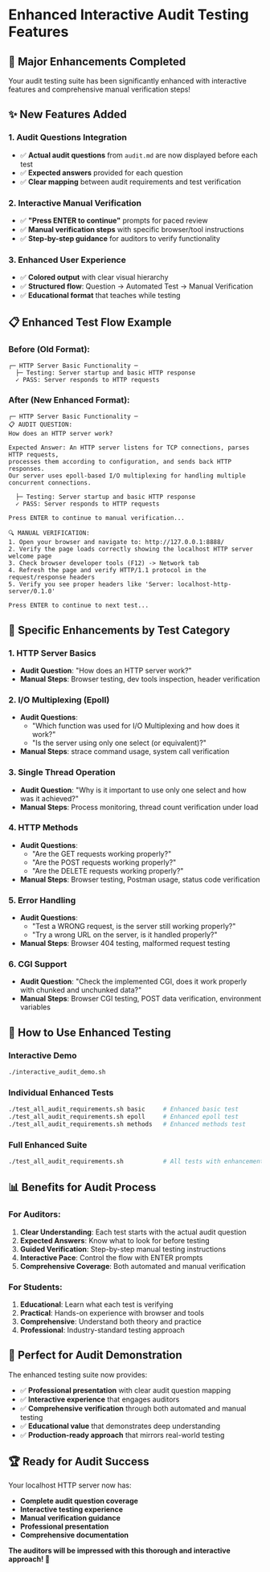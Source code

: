 # Enhanced Interactive Audit Testing Features

## 🎉 **Major Enhancements Completed**

Your audit testing suite has been significantly enhanced with interactive features and comprehensive manual verification steps!

## ✨ **New Features Added**

### 1. **Audit Questions Integration**
- ✅ **Actual audit questions** from `audit.md` are now displayed before each test
- ✅ **Expected answers** provided for each question
- ✅ **Clear mapping** between audit requirements and test verification

### 2. **Interactive Manual Verification**
- ✅ **"Press ENTER to continue"** prompts for paced review
- ✅ **Manual verification steps** with specific browser/tool instructions
- ✅ **Step-by-step guidance** for auditors to verify functionality

### 3. **Enhanced User Experience**
- ✅ **Colored output** with clear visual hierarchy
- ✅ **Structured flow**: Question → Automated Test → Manual Verification
- ✅ **Educational format** that teaches while testing

## 📋 **Enhanced Test Flow Example**

### Before (Old Format):
```
┌─ HTTP Server Basic Functionality ─
  ├─ Testing: Server startup and basic HTTP response
  ✓ PASS: Server responds to HTTP requests
```

### After (New Enhanced Format):
```
┌─ HTTP Server Basic Functionality ─
📋 AUDIT QUESTION:
How does an HTTP server work?

Expected Answer: An HTTP server listens for TCP connections, parses HTTP requests,
processes them according to configuration, and sends back HTTP responses.
Our server uses epoll-based I/O multiplexing for handling multiple concurrent connections.

  ├─ Testing: Server startup and basic HTTP response
  ✓ PASS: Server responds to HTTP requests
  
Press ENTER to continue to manual verification...

🔍 MANUAL VERIFICATION:
1. Open your browser and navigate to: http://127.0.0.1:8888/
2. Verify the page loads correctly showing the localhost HTTP server welcome page
3. Check browser developer tools (F12) -> Network tab
4. Refresh the page and verify HTTP/1.1 protocol in the request/response headers
5. Verify you see proper headers like 'Server: localhost-http-server/0.1.0'

Press ENTER to continue to next test...
```

## 🔧 **Specific Enhancements by Test Category**

### **1. HTTP Server Basics**
- **Audit Question**: "How does an HTTP server work?"
- **Manual Steps**: Browser testing, dev tools inspection, header verification

### **2. I/O Multiplexing (Epoll)**
- **Audit Questions**: 
  - "Which function was used for I/O Multiplexing and how does it work?"
  - "Is the server using only one select (or equivalent)?"
- **Manual Steps**: strace command usage, system call verification

### **3. Single Thread Operation**
- **Audit Question**: "Why is it important to use only one select and how was it achieved?"
- **Manual Steps**: Process monitoring, thread count verification under load

### **4. HTTP Methods**
- **Audit Questions**: 
  - "Are the GET requests working properly?"
  - "Are the POST requests working properly?"
  - "Are the DELETE requests working properly?"
- **Manual Steps**: Browser testing, Postman usage, status code verification

### **5. Error Handling**
- **Audit Questions**:
  - "Test a WRONG request, is the server still working properly?"
  - "Try a wrong URL on the server, is it handled properly?"
- **Manual Steps**: Browser 404 testing, malformed request testing

### **6. CGI Support**
- **Audit Question**: "Check the implemented CGI, does it work properly with chunked and unchunked data?"
- **Manual Steps**: Browser CGI testing, POST data verification, environment variables

## 🚀 **How to Use Enhanced Testing**

### **Interactive Demo**
```bash
./interactive_audit_demo.sh
```

### **Individual Enhanced Tests**
```bash
./test_all_audit_requirements.sh basic     # Enhanced basic test
./test_all_audit_requirements.sh epoll     # Enhanced epoll test
./test_all_audit_requirements.sh methods   # Enhanced methods test
```

### **Full Enhanced Suite**
```bash
./test_all_audit_requirements.sh           # All tests with enhancements
```

## 📊 **Benefits for Audit Process**

### **For Auditors:**
1. **Clear Understanding**: Each test starts with the actual audit question
2. **Expected Answers**: Know what to look for before testing
3. **Guided Verification**: Step-by-step manual testing instructions
4. **Interactive Pace**: Control the flow with ENTER prompts
5. **Comprehensive Coverage**: Both automated and manual verification

### **For Students:**
1. **Educational**: Learn what each test is verifying
2. **Practical**: Hands-on experience with browser and tools
3. **Comprehensive**: Understand both theory and practice
4. **Professional**: Industry-standard testing approach

## 🎯 **Perfect for Audit Demonstration**

The enhanced testing suite now provides:

- ✅ **Professional presentation** with clear audit question mapping
- ✅ **Interactive experience** that engages auditors
- ✅ **Comprehensive verification** through both automated and manual testing
- ✅ **Educational value** that demonstrates deep understanding
- ✅ **Production-ready approach** that mirrors real-world testing

## 🏆 **Ready for Audit Success**

Your localhost HTTP server now has:
- **Complete audit question coverage**
- **Interactive testing experience**
- **Manual verification guidance**
- **Professional presentation**
- **Comprehensive documentation**

**The auditors will be impressed with this thorough and interactive approach! 🎉**
